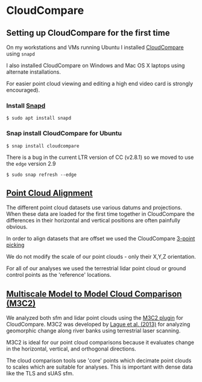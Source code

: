 # CloudCompare

## Setting up CloudCompare for the first time

On my workstations and VMs running Ubuntu I installed [CloudCompare](http://www.cloudcompare.org/) using `snapd`

I also installed CloudCompare on Windows and Mac OS X laptops using alternate installations.

For easier point cloud viewing and editing a high end video card is strongly encouraged).

### Install [Snapd](https://snapcraft.io/docs/core/install)

```
$ sudo apt install snapd
```

### Snap install CloudCompare for Ubuntu

```
$ snap install cloudcompare
```

There is a bug in the current LTR version of CC (v2.8.1) so we moved to use the `edge` version 2.9

```
$ sudo snap refresh --edge
```


## [Point Cloud Alignment](http://www.cloudcompare.org/doc/wiki/index.php?title=Point_picking)

The different point cloud datasets use various datums and projections. When these data are loaded for the first time together in CloudCompare the differences in their horizontal and vertical positions are often painfully obvious. 

In order to align datasets that are offset we used the CloudCompare [3-point picking](http://www.cloudcompare.org/doc/wiki/index.php?title=Point_picking)

We do not modify the scale of our point clouds - only their X,Y,Z orientation.

For all of our analyses we used the terrestrial lidar point cloud or ground control points as the 'reference' locations.

## [ Multiscale Model to Model Cloud Comparison (M3C2)](https://geosciences.univ-rennes1.fr/IMG/pdf/Accurate_3D_point_cloud_comparison_Lague_et_al-_revised_with_figures_feb2013.pdf)

We analyzed both sfm and lidar point clouds using the [M3C2 plugin](http://www.cloudcompare.org/doc/wiki/index.php?title=M3C2_(plugin)) 
for CloudCompare. M3C2 was developed by [Lague et al. (2013)](https://geosciences.univ-rennes1.fr/IMG/pdf/Accurate_3D_point_cloud_comparison_Lague_et_al-_revised_with_figures_feb2013.pdf)
for analyzing geomorphic change along river banks using terrestrial laser scanning.

M3C2 is ideal for our point cloud comparisons because it evaluates change in the horizontal, vertical, and orthogonal directions.

The cloud comparison tools use 'core' points which decimate point clouds to scales which are suitable for analyses. This is important with dense data like the TLS and sUAS sfm.
